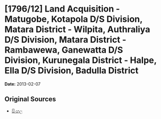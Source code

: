 # [1796/12] Land Acquisition - Matugobe, Kotapola D/S Division, Matara District - Wilpita, Authraliya D/S Division, Matara District - Rambawewa, Ganewatta D/S Division, Kurunegala District - Halpe, Ella D/S Division, Badulla District

**Date:** 2013-02-07

## Original Sources

- [සිංහල](https://documents.gov.lk/view/extra-gazettes/2013/2/1796-12_S.pdf)
